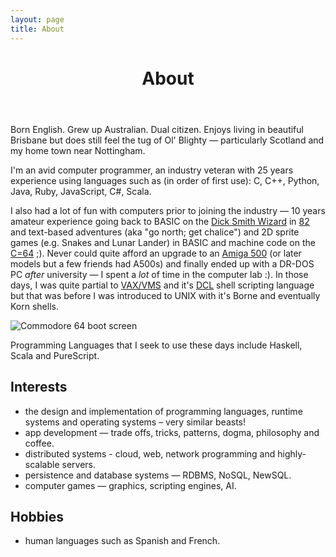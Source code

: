 ```yaml
---
layout: page
title: About
---
```


<header class="page-header">
  <h1>About</h1>
</header>

Born English. Grew up Australian. Dual citizen. Enjoys living in beautiful Brisbane but does still feel the tug of Ol' Blighty — particularly Scotland and my home town near Nottingham.

I'm an avid computer programmer, an industry veteran with 25 years experience using languages such as (in order of first use): C, C++, Python, Java, Ruby, JavaScript, C#, Scala.

I also had a lot of fun with computers prior to joining the industry — 10 years
amateur experience going back to BASIC on the [Dick Smith Wizard](http://ultimateconsoledatabase.com/others/dick_smith_wizzard.htm) in [82](http://www.youtube.com/watch?v=JbCr15KkBxY) and text-based adventures (aka "go north; get chalice") and 2D sprite games (e.g. Snakes and Lunar Lander) in BASIC and machine code on the [C=64](http://en.wikipedia.org/wiki/Commodore_64) ;). Never could quite afford an upgrade to an [Amiga 500](http://en.wikipedia.org/wiki/Amiga_500) (or later models but a few friends had A500s) and finally ended up with a DR-DOS PC _after_ university — I spent a _lot_ of time in the computer lab :). In those days, I was quite partial to [VAX/VMS](http://en.wikipedia.org/wiki/OpenVMS) and it's [DCL](http://en.wikipedia.org/wiki/DIGITAL_Command_Language) shell scripting language but that was before I was introduced to UNIX with it's Borne and eventually Korn shells.

![Commodore 64 boot screen](http://upload.wikimedia.org/wikipedia/commons/4/48/C64_startup_animiert.gif)

Programming Languages that I seek to use these days include Haskell, Scala and PureScript.


## Interests

  - the design and implementation of programming languages, runtime systems and operating systems – very similar beasts!
  - app development — trade offs, tricks, patterns, dogma, philosophy and coffee.
  - distributed systems - cloud, web, network programming and highly-scalable servers.
  - persistence and database systems — RDBMS, NoSQL, NewSQL.
  - computer games — graphics, scripting engines, AI.


## Hobbies

  - human languages such as Spanish and French.
